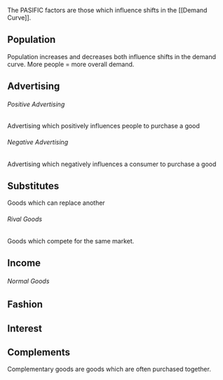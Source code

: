 The PASIFIC factors are those which influence shifts in the [[Demand Curve]].

## Population
Population increases and decreases both influence shifts in the demand curve. More people = more overall demand.
## Advertising
###### Positive Advertising
Advertising which positively influences people to purchase a good
###### Negative Advertising
Advertising which negatively influences a consumer to purchase a good
## Substitutes
Goods which can replace another
###### Rival Goods
Goods which compete for the same market.
## Income
###### Normal Goods

## Fashion
## Interest
## Complements
Complementary goods are goods which are often purchased together. 